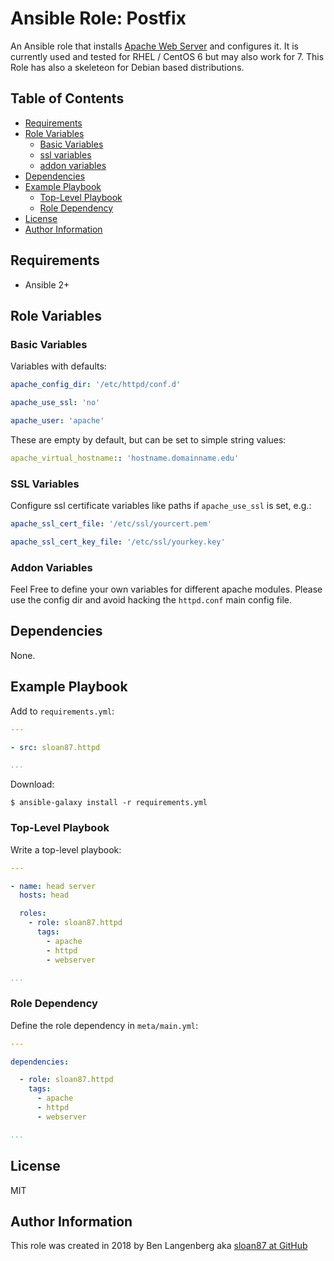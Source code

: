 Ansible Role: Postfix
=====================

An Ansible role that installs [Apache Web Server][apache] and configures it. It is currently used and tested for RHEL / CentOS 6 but may also work for 7. This Role has also a skeleteon for Debian based distributions.

Table of Contents
-----------------

<!-- toc -->

- [Requirements](#requirements)
- [Role Variables](#role-variables)
  * [Basic Variables](#basic-variables)
  * [ssl variables](#ssl-variables)
  * [addon variables](#addon-variables)
- [Dependencies](#dependencies)
- [Example Playbook](#example-playbook)
  * [Top-Level Playbook](#top-level-playbook)
  * [Role Dependency](#role-dependency)
- [License](#license)
- [Author Information](#author-information)

<!-- tocstop -->

Requirements
------------

- Ansible 2+

Role Variables
--------------

### Basic Variables

Variables with defaults:

```yml
apache_config_dir: '/etc/httpd/conf.d'

apache_use_ssl: 'no'

apache_user: 'apache'


```

These are empty by default, but can be set to simple string values:

```yml
apache_virtual_hostname:: 'hostname.domainname.edu'
```

### SSL Variables

Configure ssl certificate variables like paths if `apache_use_ssl` is set, e.g.:

```yml
apache_ssl_cert_file: '/etc/ssl/yourcert.pem'

apache_ssl_cert_key_file: '/etc/ssl/yourkey.key'
```

### Addon Variables

Feel Free to define your own variables for different apache modules. Please use the config dir and avoid hacking the `httpd.conf` main config file.

Dependencies
------------

None.

Example Playbook
----------------

Add to `requirements.yml`:

```yml
---

- src: sloan87.httpd

...
```

Download:

```console
$ ansible-galaxy install -r requirements.yml
```

### Top-Level Playbook

Write a top-level playbook:

```yml
---

- name: head server
  hosts: head

  roles:
    - role: sloan87.httpd
      tags:
        - apache
        - httpd
        - webserver

...
```

### Role Dependency

Define the role dependency in `meta/main.yml`:

```yml
---

dependencies:

  - role: sloan87.httpd
    tags:
      - apache
      - httpd
      - webserver

...
```

License
-------

MIT

Author Information
------------------

This role was created in 2018 by Ben Langenberg aka [sloan87 at GitHub][sloan87]


[apache]: https://www.apache.org
[sloan87]: https://github.com/sloan87

